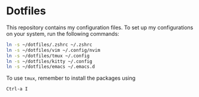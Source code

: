 # Dotfiles

This repository contains my configuration files. To set up my configurations on your system, run the following commands:

```bash
ln -s ~/dotfiles/.zshrc ~/.zshrc
ln -s ~/dotfiles/vim ~/.config/nvim
ln -s ~/dotfiles/tmux ~/.config
ln -s ~/dotfiles/kitty ~/.config
ln -s ~/dotfiles/emacs ~/.emacs.d
```

To use `tmux`, remember to install the packages using

```bash
Ctrl-a I
```
